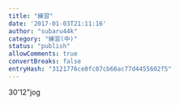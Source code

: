 ```yaml
---
title: "練習"
date: '2017-01-03T21:11:16'
author: "subaru44k"
category: "練習(中)"
status: "publish"
allowComments: true
convertBreaks: false
entryHash: "3121776ce0fc87cb66ac77d4455602f5"
---
```

30'12"jog
